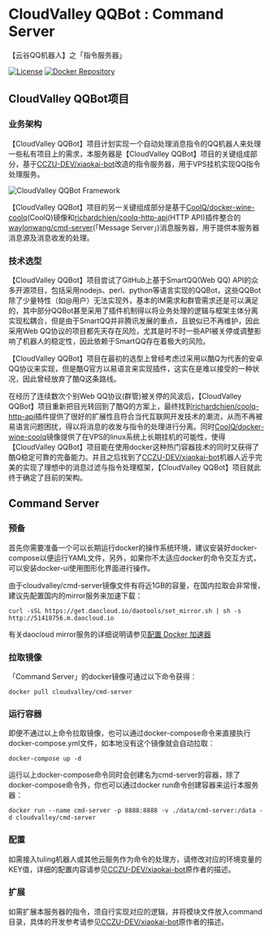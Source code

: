 # CloudValley QQBot : Command Server
【云谷QQ机器人】之「指令服务器」

[![License](https://img.shields.io/badge/license-GPLv3-blue.svg)](https://github.com/waylonwang/cmd-server/master/LICENSE)
[![Docker Repository](https://img.shields.io/badge/docker-cloudvalley%2Fcmd--server-green.svg)](https://hub.docker.com/r/cloudvalley/cmd-server/)

## CloudValley QQBot项目
### 业务架构
【CloudValley QQBot】项目计划实现一个自动处理消息指令的QQ机器人来处理一些私有项目上的需求，本服务器是【CloudValley QQBot】项目的关键组成部分，基于[CCZU-DEV/xiaokai-bot](https://github.com/CCZU-DEV/xiaokai-bot)改造的指令服务器，用于VPS挂机实现QQ指令处理服务。

![CloudValley QQBot Framework](docs/CloudValley-QQBot.png)

【CloudValley QQBot】项目的另一关键组成部分是基于[CoolQ/docker-wine-coolq](https://github.com/CoolQ/docker-wine-coolq)(CoolQ)镜像和[richardchien/coolq-http-api](https://github.com/richardchien/coolq-http-api)(HTTP API)插件整合的[waylonwang/cmd-server](https://github.com/waylonwang/msg-server)(「Message Server」)消息服务器，用于提供本服务器消息源及消息收发的处理。

### 技术选型
【CloudValley QQBot】项目尝试了GitHub上基于SmartQQ(Web QQ) API的众多开源项目，包括采用nodejs、perl、python等语言实现的QQBot，这些QQBot除了少量特性（如@用户）无法实现外，基本的IM需求和群管需求还是可以满足的，其中部分QQBot甚至采用了插件机制得以将业务处理的逻辑与框架主体分离实现松耦合，但是由于SmartQQ并非腾讯发展的重点，且貌似已不再维护，因此采用Web QQ协议的项目都先天存在风险，尤其是时不时一些API被关停或调整影响了机器人的稳定性，因此依赖于SmartQQ存在着极大的风险。

【CloudValley QQBot】项目在最初的选型上曾经考虑过采用以酷Q为代表的安卓QQ协议来实现，但是酷Q官方以易语言来实现插件，这实在是难以接受的一种状况，因此曾经放弃了酷Q这条路线。

在经历了连续数次个别Web QQ协议(群管)被关停的风波后，【CloudValley QQBot】项目重新把目光转回到了酷Q的方案上，最终找到[richardchien/coolq-http-api](https://github.com/richardchien/coolq-http-api)插件提供了很好的扩展性且符合当代互联网开发技术的潮流，从而不再被易语言问题困扰，得以将消息的收发与指令的处理进行分离。同时[CoolQ/docker-wine-coolq](https://github.com/CoolQ/docker-wine-coolq)镜像提供了在VPS的linux系统上长期挂机的可能性，使得【CloudValley QQBot】项目能在使用docker这种热门容器技术的同时又获得了酷Q稳定可靠的完备能力。并且之后找到了[CCZU-DEV/xiaokai-bot](https://github.com/CCZU-DEV/xiaokai-bot)机器人近乎完美的实现了理想中的消息过滤与指令处理框架，【CloudValley QQBot】项目就此终于确定了目前的架构。

## Command Server

### 预备
首先你需要准备一个可以长期运行docker的操作系统环境，建议安装好docker-compose以便运行YAML文件，另外，如果你不太适应docker的命令交互方式，可以安装docker-ui使用图形化界面进行操作。

由于cloudvalley/cmd-server镜像文件有将近1GB的容量，在国内拉取会非常慢，建议先配置国内的mirror服务来加速下载：
```
curl -sSL https://get.daocloud.io/daotools/set_mirror.sh | sh -s http://51418756.m.daocloud.io
```
有关daocloud mirror服务的详细说明请参见[配置 Docker 加速器](https://www.daocloud.io/mirror#accelerator-doc)
### 拉取镜像
「Command Server」的docker镜像可通过以下命令获得：
```
docker pull cloudvalley/cmd-server
```
### 运行容器
即便不通过以上命令拉取镜像，也可以通过docker-compose命令来直接执行docker-compose.yml文件，如本地没有这个镜像就会自动拉取：
```
docker-compose up -d
```

运行以上docker-compose命令同时会创建名为cmd-server的容器，除了docker-compose命令外，你也可以通过docker run命令创建容器来运行本服务器：
```
docker run --name cmd-server -p 8888:8888 -v ./data/cmd-server:/data -d cloudvalley/cmd-server
```
### 配置
如需接入tuling机器人或其他云服务作为命令的处理方，请修改对应的环境变量的KEY值，详细的配置内容请参见[CCZU-DEV/xiaokai-bot](https://github.com/CCZU-DEV/xiaokai-bot)原作者的描述。

### 扩展
如需扩展本服务器的指令，须自行实现对应的逻辑，并将模块文件放入command目录，具体的开发参考请参见[CCZU-DEV/xiaokai-bot](https://github.com/CCZU-DEV/xiaokai-bot)原作者的描述。

